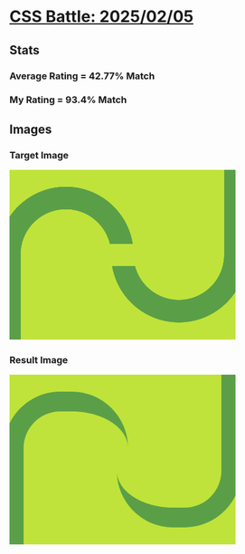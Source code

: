 # [CSS Battle: 2025/02/05](https://cssbattle.dev/play/V8TJve015kex8RQnFslK)

## Stats

### Average Rating = 42.77% Match

### My Rating = 93.4% Match

## Images

### Target Image

![](./images/target.png)

### Result Image

![](./images/result.png)
